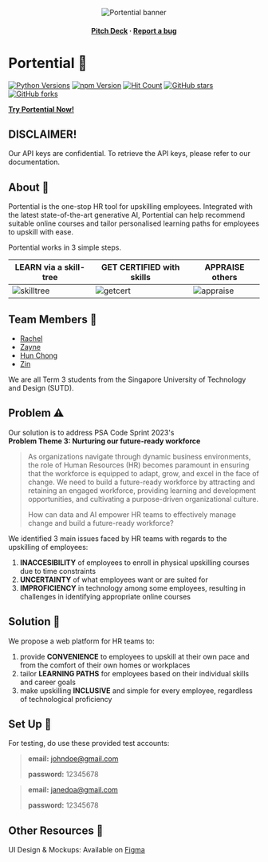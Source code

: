 <p align="center">
  <img src="https://github.com/rappleit/Portential/assets/87000020/fc2426ac-6495-42e6-8e72-83124841cca7" alt="Portential banner">
</p>

<h4 align="center">
  <a href="https://sutdapac-my.sharepoint.com/:p:/g/personal/hunchong_tan_mymail_sutd_edu_sg/EV3HqAVfR3dOgpa5ePQeu_EBIUtIXqXZNBIZ2E5my-I67g?e=w5ZvnT">Pitch Deck</a>
  <span> · </span>
  <a href="https:/github.com/rappleit/Portential/issues">Report a bug</a>
</h4>

# Portential 🐬

[![Python Versions](https://img.shields.io/badge/python-3.8%20%7C%203.9-blue.svg)]()
[![npm Version](https://img.shields.io/npm/v/react.svg?style=flat)](https://www.npmjs.com/package/react)
[![Hit Count](https://hits.dwyl.com/rappleit/Portential.svg?style=flat-square&show=unique)](http://hits.dwyl.com/rappleit/Portential)
[![GitHub stars](https://img.shields.io/github/stars/rappleit/Portential.svg?style=social&label=Star&maxAge=2592000)](https://GitHub.com/rappleit/Portential/stargazers/)
[![GitHub forks](https://img.shields.io/github/forks/rappleit/Portential.svg?style=social&label=Fork&maxAge=2592000)](https://GitHub.com/rappleit/Portential/network/)

[**Try Portential Now!**](portential.netlify.app)

## DISCLAIMER!
Our API keys are confidential. To retrieve the API keys, please refer to our documentation. 

## About 📘

Portential is the one-stop HR tool for upskilling employees. Integrated with the latest state-of-the-art generative AI, Portential can help recommend suitable online courses and tailor personalised learning paths for employees to upskill with ease.

Portential works in 3 simple steps.

| LEARN via a skill-tree | GET CERTIFIED with skills | APPRAISE others |
|---------------|-------------|---------|
|![skilltree](https://github.com/rappleit/Portential/assets/87000020/018d2b3d-aff4-413a-8181-6cd4630724c2)|![getcert](https://github.com/rappleit/Portential/assets/87000020/4153a8bf-298a-4c30-9dd2-b0a29412ae6d)|![appraise](https://github.com/rappleit/Portential/assets/87000020/7b234a25-eabb-4089-a31d-fb6d7d64a895)|

## Team Members :busts_in_silhouette:

- [Rachel](https://github.com/rappleit)
- [Zayne](https://github.com/zayne-siew)
- [Hun Chong](https://github.com/hunchongtan)
- [Zin](https://github.com/ziin2)

We are all Term 3 students from the Singapore University of Technology and Design (SUTD).

## Problem ⚠️

Our solution is to address PSA Code Sprint 2023's </br>
**Problem Theme 3: Nurturing our future-ready workforce**
> As organizations navigate through dynamic business environments, the role of Human Resources (HR) becomes paramount in ensuring that the workforce is equipped to adapt, grow, and excel in the face of change. We need to build a future-ready workforce by attracting and retaining an engaged workforce, providing learning and development opportunities, and cultivating a purpose-driven organizational culture.
>
> How can data and AI empower HR teams to effectively manage change and build a future-ready workforce?

We identified 3 main issues faced by HR teams with regards to the upskilling of employees:
1. **INACCESIBILITY**​ of employees to enroll in physical upskilling courses due to time constraints
2. **UNCERTAINTY**​ of what employees want or are suited for​
3. **IMPROFICIENCY**​ in technology among some employees, resulting in challenges in identifying appropriate online courses

## Solution 🧩

We propose a web platform for HR teams to:​
1. provide **CONVENIENCE**​ to employees to upskill at their own pace and from the comfort of their own homes or workplaces​
2. tailor​ **LEARNING PATHS**​ for employees based on their individual skills and career goals​
3. make upskilling​ **INCLUSIVE**​ and simple for every employee, regardless of technological proficiency​

## Set Up 🚧

For testing, do use these provided test accounts:

> **email:** johndoe@gmail.com
> 
> **password:** 12345678

> **email:** janedoa@gmail.com
> 
> **password:** 12345678

## Other Resources 📑

UI Design & Mockups:  Available on [Figma](https://www.figma.com/file/U8kzBmJ0wjR3TakWAUAcp0/Portential?type=design&node-id=10%3A9793&mode=design&t=5hjpPpNtuiy7jRWO-1)
